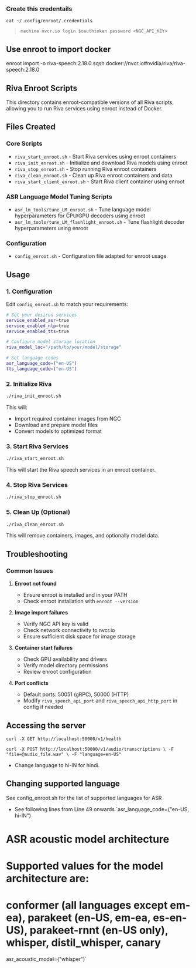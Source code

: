 ### Create this credentails
`cat ~/.config/enroot/.credentials `
> `machine nvcr.io login $oauthtoken password <NGC_API_KEY>`

## Use enroot to import docker
enroot import -o riva-speech:2.18.0.sqsh docker://nvcr.io\#nvidia/riva/riva-speech:2.18.0


## Riva Enroot Scripts

This directory contains enroot-compatible versions of all Riva scripts, allowing you to run Riva services using enroot instead of Docker.

## Files Created

### Core Scripts
- `riva_start_enroot.sh` - Start Riva services using enroot containers
- `riva_init_enroot.sh` - Initialize and download Riva models using enroot
- `riva_stop_enroot.sh` - Stop running Riva enroot containers
- `riva_clean_enroot.sh` - Clean up Riva enroot containers and data
- `riva_start_client_enroot.sh` - Start Riva client container using enroot

### ASR Language Model Tuning Scripts
- `asr_lm_tools/tune_LM_enroot.sh` - Tune language model hyperparameters for CPU/GPU decoders using enroot
- `asr_lm_tools/tune_LM_flashlight_enroot.sh` - Tune flashlight decoder hyperparameters using enroot

### Configuration
- `config_enroot.sh` - Configuration file adapted for enroot usage




## Usage

### 1. Configuration
Edit `config_enroot.sh` to match your requirements:
```bash
# Set your desired services
service_enabled_asr=true
service_enabled_nlp=true  
service_enabled_tts=true

# Configure model storage location
riva_model_loc="/path/to/your/model/storage"

# Set language codes
asr_language_code=("en-US")
tts_language_code=("en-US")
```

### 2. Initialize Riva
```bash
./riva_init_enroot.sh
```
This will:
- Import required container images from NGC
- Download and prepare model files
- Convert models to optimized format

### 3. Start Riva Services
```bash
./riva_start_enroot.sh
```
This will start the Riva speech services in an enroot container.

### 4. Stop Riva Services
```bash
./riva_stop_enroot.sh
```

### 5. Clean Up (Optional)
```bash
./riva_clean_enroot.sh
```
This will remove containers, images, and optionally model data.

## Troubleshooting

### Common Issues

1. **Enroot not found**
   - Ensure enroot is installed and in your PATH
   - Check enroot installation with `enroot --version`

2. **Image import failures**
   - Verify NGC API key is valid
   - Check network connectivity to nvcr.io
   - Ensure sufficient disk space for image storage

3. **Container start failures**
   - Check GPU availability and drivers
   - Verify model directory permissions
   - Review enroot configuration

4. **Port conflicts**
   - Default ports: 50051 (gRPC), 50000 (HTTP)
   - Modify `riva_speech_api_port` and `riva_speech_api_http_port` in config if needed

## Accessing the server

`curl -X GET http://localhost:50000/v1/health`

`curl -X POST http://localhost:50000/v1/audio/transcriptions \
  -F "file=@audio_file.wav" \
  -F "language=en-US"`

- Change language to hi-IN for hindi. 
 
## Changing supported language
 See config_enroot.sh for the list of supported languages for ASR
 - See following lines from Line 49 onwards
 `asr_language_code=("en-US, hi-IN")
# ASR acoustic model architecture
# Supported values for the model architecture are:
# conformer (all languages except em-ea), parakeet (en-US, em-ea, es-en-US), parakeet-rnnt (en-US only), whisper, distil_whisper, canary
asr_acoustic_model=("whisper")`